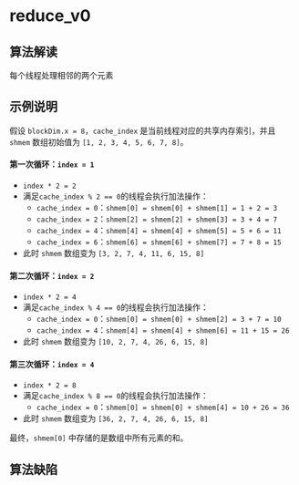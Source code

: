 # reduce_v0

## 算法解读

每个线程处理相邻的两个元素

## 示例说明

假设 `blockDim.x = 8`，`cache_index` 是当前线程对应的共享内存索引，并且 `shmem` 数组初始值为 `[1, 2, 3, 4, 5, 6, 7, 8]`。

#### 第一次循环：`index = 1`

- `index * 2 = 2`
- 满足`cache_index % 2 == 0`的线程会执行加法操作：
  - `cache_index = 0`：`shmem[0] = shmem[0] + shmem[1] = 1 + 2 = 3`
  - `cache_index = 2`：`shmem[2] = shmem[2] + shmem[3] = 3 + 4 = 7`
  - `cache_index = 4`：`shmem[4] = shmem[4] + shmem[5] = 5 + 6 = 11`
  - `cache_index = 6`：`shmem[6] = shmem[6] + shmem[7] = 7 + 8 = 15`
- 此时 `shmem` 数组变为 `[3, 2, 7, 4, 11, 6, 15, 8]`

#### 第二次循环：`index = 2`

- `index * 2 = 4`
- 满足`cache_index % 4 == 0`的线程会执行加法操作：
  - `cache_index = 0`：`shmem[0] = shmem[0] + shmem[2] = 3 + 7 = 10`
  - `cache_index = 4`：`shmem[4] = shmem[4] + shmem[6] = 11 + 15 = 26`
- 此时 `shmem` 数组变为 `[10, 2, 7, 4, 26, 6, 15, 8]`

#### 第三次循环：`index = 4`

- `index * 2 = 8`
- 满足`cache_index % 8 == 0`的线程会执行加法操作：
  - `cache_index = 0`：`shmem[0] = shmem[0] + shmem[4] = 10 + 26 = 36`
- 此时 `shmem` 数组变为 `[36, 2, 7, 4, 26, 6, 15, 8]`

最终，`shmem[0]` 中存储的是数组中所有元素的和。

## 算法缺陷


